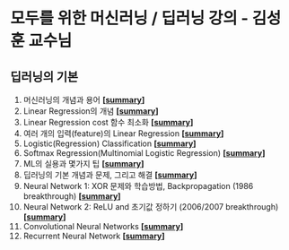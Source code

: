 # 모두를 위한 머신러닝 / 딥러닝 강의 - 김성훈 교수님

## 딥러닝의 기본
1. 머신러닝의 개념과 용어 **[[summary](https://github.com/sa11k/Deep_Learning/blob/master/%EB%A8%B8%EC%8B%A0%EB%9F%AC%EB%8B%9D%EC%9D%98%20%EA%B0%9C%EB%85%90%EA%B3%BC%20%EC%9A%A9%EC%96%B4.md)]**
2. Linear Regression의 개념 **[[summary](https://github.com/sa11k/Deep_Learning/blob/master/Linear%20Regression%EC%9D%98%20%EA%B0%9C%EB%85%90.md)]**
3. Linear Regression cost 함수 최소화 **[[summary]()]**
4. 여러 개의 입력(feature)의 Linear Regression **[[summary]()]**
5. Logistic(Regression) Classification **[[summary]()]**
6. Softmax Regression(Multinomial Logistic Regression) **[[summary]()]**
7. ML의 실용과 몇가지 팁 **[[summary]()]**
8. 딥러닝의 기본 개념과 문제, 그리고 해결 **[[summary]()]**
9. Neural Network 1: XOR 문제와 학습방법, Backpropagation (1986 breakthrough) **[[summary]()]**
10. Neural Network 2: ReLU and 초기값 정하기 (2006/2007 breakthrough) **[[summary]()]**
11. Convolutional Neural Networks **[[summary]()]**
12. Recurrent Neural Network **[[summary]()]**